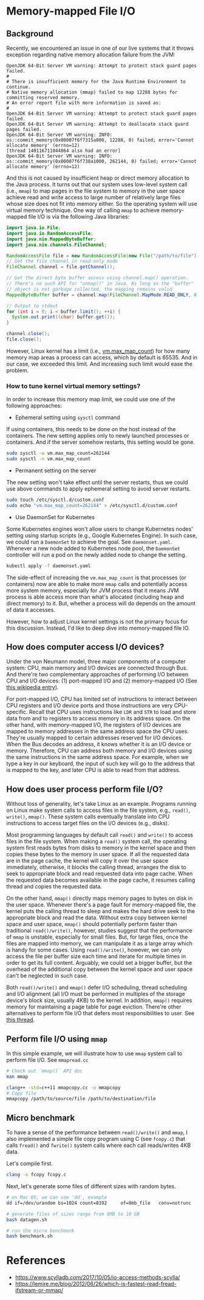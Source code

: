 # Memory-mapped File I/O


## Background

Recently, we encountered an issue in one of our live systems that it throws exception regarding
native memory allocation failure from the JVM:

```
OpenJDK 64-Bit Server VM warning: Attempt to protect stack guard pages failed.
#
# There is insufficient memory for the Java Runtime Environment to continue.
# Native memory allocation (mmap) failed to map 12288 bytes for committing reserved memory.
# An error report file with more information is saved as:
#
OpenJDK 64-Bit Server VM warning: Attempt to protect stack guard pages failed.
OpenJDK 64-Bit Server VM warning: Attempt to deallocate stack guard pages failed.
OpenJDK 64-Bit Server VM warning: INFO: os::commit_memory(0x00007f6f7315a000, 12288, 0) failed; error='Cannot allocate memory' (errno=12)
[thread 140116711044864 also had an error]
OpenJDK 64-Bit Server VM warning: INFO: os::commit_memory(0x00007f6f738a1000, 262144, 0) failed; error='Cannot allocate memory' (errno=12)
```

And this is not caused by insufficient heap or direct memory allocation to the Java process. It
turns out that our system uses low-level system call (i.e., `mmap`) to map pages in the file system
to memory in the user space achieve read and write access to large number of relatively large files
whose size does not fit into memory either. So the operating system will use virtual memory
technique. One way of calling `mmap` to achieve memory-mapped file I/O is via the following Java
libraries:

```java
import java.io.File;
import java.io.RandomAccessFile;
import java.nio.MappedByteBuffer;
import java.nio.channels.FileChannel;

RandomAccessFile file = new RandomAccessFile(new File("/path/to/file"), "r");
// Get the file channel in read-only mode
FileChannel channel = file.getChannel();

// Get the direct byte buffer access using channel.map() operation.
// There's no such API for "unmap()" in Java. As long as the "buffer"
// object is not garbage collected, the mapping remains valid
MappedByteBuffer buffer = channel.map(FileChannel.MapMode.READ_ONLY, 0, channel.size());

// Output to stdout
for (int i = 0; i < buffer.limit(); ++i) {
  System.out.print((char) buffer.get());
}

channel.close();
file.close();
```

However, Linux kernel has a limit (i.e., [vm.max_map_count](
https://www.kernel.org/doc/Documentation/sysctl/vm.txt)) for how many memory map areas a process can
access, which by default is 65535. And in our case, we exceeded this limit. And increasing such
limit would ease the problem.


### How to tune kernel virtual memory settings?

In order to increase this memory map limit, we could use one of the following approaches:

- Ephemeral setting using `sysctl` command

If using containers, this needs to be done on the host instead of the containers. The new setting
applies only to newly launched processes or containers. And if the server somehow restarts, this
setting would be gone.

```bash
sudo sysctl -w vm.max_map_count=262144
sudo sysctl -n vm.max_map_count
```

- Permanent setting on the server

The new setting won't take effect until the server restarts, thus we could use above commands to
apply ephemeral setting to avoid server restarts.

```bash
sudo touch /etc/sysctl.d/custom.conf
sudo echo "vm.max_map_count=262144" > /etc/sysctl.d/custom.conf
```

- Use DaemonSet for Kubernetes

Some Kubernetes engines won't allow users to change Kubernetes nodes' setting using startup
scripts (e.g., Google Kubernetes Engine). In such case, we could run a `DaemonSet` to achieve the
goal. See `daemonset.yaml`. Whenever a new node added to Kubernetes node pool, the `DaemonSet`
controller will run a pod on the newly added node to change the setting.


```bash
kubectl apply -f daemonset.yaml
```

The side-effect of increasing the `vm.max_map_count` is that processes (or containers) now are
able to make more `mmap` calls and potentially access more system memory, especially for JVM
process that it means JVM process is able access more than what's allocated (including heap and
direct memory) to it. But, whether a process will do depends on the amount of data it accesses.

However, how to adjust Linux kernel settings is not the primary focus for this discussion. Instead,
I'd like to deep dive into memory-mapped file IO.


## How does computer access I/O devices?

Under the von Neumann model, three major components of a computer system: CPU, main memory and I/O
devices are connected through Bus. And there're two complementary approaches of performing I/O
between CPU and I/O devices: (1) port-mapped I/O and (2) memory-mapped I/O (See [this wikipedia
entry](https://en.wikipedia.org/wiki/Memory-mapped_I/O#Port_I/O_via_device_drivers)).

For port-mapped I/O, CPU has limited set of instructions to interact between CPU registers and I/O
device ports and those instructions are very CPU-specific. Recall that CPU uses instructions like
`LDR` and `STR` to load and store data from and to registers to access memory in its address space.
On the other hand, with memory-mapped I/O, the registers of I/O devices are mapped to memory
addresses in the same address space the CPU uses. They're usually mapped to certain addresses
reserved for I/O devices. When the Bus decodes an address, it knows whether it is an I/O device or
memory. Therefore, CPU can address both memory and I/O devices using the same instructions in the
same address space. For example, when we type a key in our keyboard, the input of such key will go
to the address that is mapped to the key, and later CPU is able to read from that address.


## How does user process perform file I/O?

Without loss of generality, let's take Linux as an example. Programs running on Linux make system
calls to access files in the file system, e.g., `read()`, `write()`, `mmap()`. These system calls
eventually translate into CPU instructions to access target files on the I/O devices (e.g., disks).

Most programming languages by default call `read()` and `write()` to access files in the file system.
When making a `read()` system call, the operating system first reads bytes from disks to memory in
the kernel space and then copies these bytes to the memory in user space. If all the requested data
are in the page cache, the kernel will copy it over the user space immediately, otherwise, it blocks
the calling thread, arranges the disk to seek to appropriate block and read requested data into page
cache. When the requested data becomes available in the page cache, it resumes calling thread and
copies the requested data.

On the other hand, `mmap()` directly maps memory pages to bytes on disk in the user space. Whenever
there's a page fault for memory-mapped file, the kernel puts the calling thread to sleep and makes
the hard drive seek to the appropriate block and read the data. Without extra copy between kernel
space and user space, `mmap()` should potentially perform faster than traditional `read()/write()`,
however, studies suggest that the performance of `mmap` is unstable, especially for small files.
But, for large files, once the files are mapped into memory, we can manipulate it as a large array
which is handy for some cases. Using `read()/write()`, however, we can only access the file per
buffer size each time and iterate for multiple times in order to get its full content. Arguably, we
could set a bigger buffer, but the overhead of the additional copy between the kernel space and user
space can't be neglected in such case.

Both `read()/write()` and `mmap()` defer I/O scheduling, thread scheduling and I/O alignment (all
I/O must be performed in multiples of the storage device's block size, usually 4KB) to the kernel.
In addition, `mmap()` requires memory for maintaining a page table for page eviction. There're other
alternatives to perform file I/O that defers most responsibilities to user. See [this
thread](https://www.scylladb.com/2017/10/05/io-access-methods-scylla/).


## Perform file I/O using `mmap`

In this simple example, we will illustrate how to use `mmap` system call to perform file I/O. See
`mmapread.cc`

```bash
# Check out `mmap()` API doc
man mmap

clang++ -std=c++11 mmapcopy.cc -o mmapcopy
# Copy file
mmapcopy /path/to/source/file /path/to/destination/file
```

## Micro benchmark

To have a sense of the performance between `read()/write()` and `mmap`, I also implemented a simple
file copy program using C (see `fcopy.c`) that calls `fread()` and `fwrite()` system calls where
each call reads/writes 4KB data.

Let's compile first.

```bash
clang -o fcopy fcopy.c
```

Next, let's generate some files of different sizes with random bytes.

```bash
# on Mac OS, we can use 'dd', example
dd if=/dev/urandom bs=1024 count=8192     of=8mb_file   conv=notrunc

# generate files of sizes range from 8MB to 10 GB
bash datagen.sh

# run the micro benchmark
bash benchmark.sh
```


# References

- https://www.scylladb.com/2017/10/05/io-access-methods-scylla/
- https://lemire.me/blog/2012/06/26/which-is-fastest-read-fread-ifstream-or-mmap/
